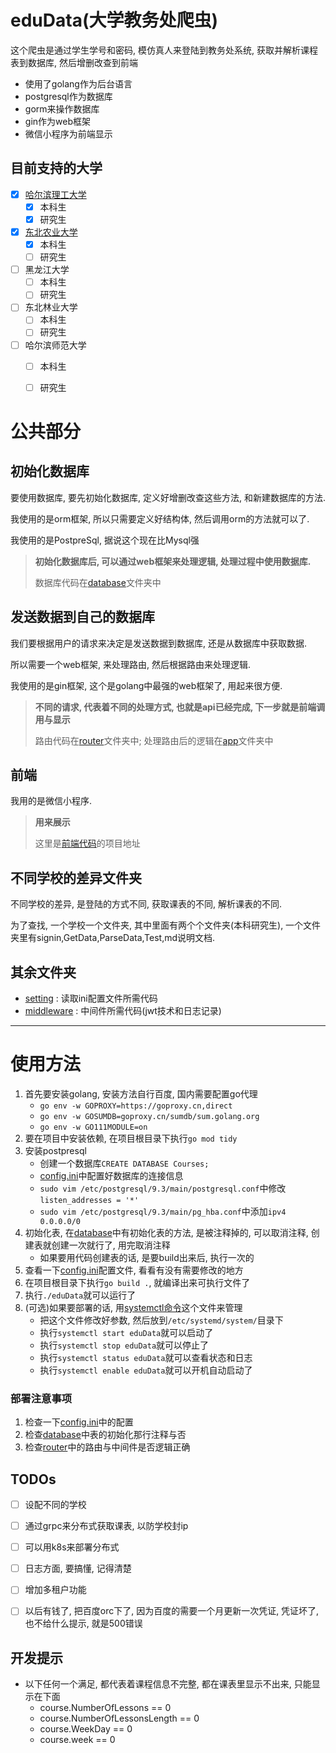 # eduData(大学教务处爬虫)
这个爬虫是通过学生学号和密码, 模仿真人来登陆到教务处系统, 获取并解析课程表到数据库, 然后增删改查到前端

- 使用了golang作为后台语言
- postgresql作为数据库
- gorm来操作数据库
- gin作为web框架
- 微信小程序为前端显示

## 目前支持的大学

- [x] [哈尔滨理工大学](School/hrbust)
    - [x] 本科生
    - [x] 研究生
- [x] [东北农业大学](School/neau)
    - [x] 本科生
    - [ ] 研究生
- [ ] 黑龙江大学
    - [ ] 本科生
    - [ ] 研究生
- [ ] 东北林业大学
    - [ ] 本科生
    - [ ] 研究生
- [ ] 哈尔滨师范大学
    - [ ] 本科生
    - [ ] 研究生


# 公共部分

## 初始化数据库
要使用数据库, 要先初始化数据库, 定义好增删改查这些方法, 和新建数据库的方法.

我使用的是orm框架, 所以只需要定义好结构体, 然后调用orm的方法就可以了.

我使用的是PostpreSql, 据说这个现在比Mysql强
> **初始化数据库后, 可以通过web框架来处理逻辑, 处理过程中使用数据库.**
>
> 数据库代码在[database](database/database.go)文件夹中


## 发送数据到自己的数据库
我们要根据用户的请求来决定是发送数据到数据库, 还是从数据库中获取数据.

所以需要一个web框架, 来处理路由, 然后根据路由来处理逻辑.

我使用的是gin框架, 这个是golang中最强的web框架了, 用起来很方便.

> **不同的请求, 代表着不同的处理方式, 也就是api已经完成, 下一步就是前端调用与显示**
>
> 路由代码在[router](router/router.go)文件夹中;
> 处理路由后的逻辑在[app](app/app.go)文件夹中


## 前端
我用的是微信小程序.
> **用来展示**
>
> 这里是[前端代码](https://github.com/huhu415/eduData-WxFront)的项目地址

## 不同学校的差异文件夹
不同学校的差异, 是登陆的方式不同, 获取课表的不同, 解析课表的不同.

为了查找, 一个学校一个文件夹, 其中里面有两个个文件夹(本科研究生), 一个文件夹里有signin,GetData,ParseData,Test,md说明文档.

## 其余文件夹

- [setting](setting/setting.go) : 读取ini配置文件所需代码
- [middleware](middleware/jwt.go) : 中间件所需代码(jwt技术和日志记录)

-------------------

# 使用方法
1. 首先要安装golang, 安装方法自行百度, 国内需要配置go代理
   - ```go env -w GOPROXY=https://goproxy.cn,direct```
   - ```go env -w GOSUMDB=goproxy.cn/sumdb/sum.golang.org```
   - ```go env -w GO111MODULE=on```
2. 要在项目中安装依赖, 在项目根目录下执行```go mod tidy```
3. 安装postpresql
   - 创建一个数据库```CREATE DATABASE Courses;```
   - [config.ini](config.ini)中配置好数据库的连接信息
   - ```sudo vim /etc/postgresql/9.3/main/postgresql.conf```中修改```listen_addresses = '*'```
   - ```sudo vim /etc/postgresql/9.3/main/pg_hba.conf```中添加```ipv4 0.0.0.0/0```
4. 初始化表, 在[database](database/database.go)中有初始化表的方法, 是被注释掉的, 可以取消注释, 创建表就创建一次就行了, 用完取消注释
    - 如果要用代码创建表的话, 是要build出来后, 执行一次的
5. 查看一下[config.ini](config.ini)配置文件, 看看有没有需要修改的地方
6. 在项目根目录下执行```go build .```, 就编译出来可执行文件了
7. 执行```./eduData```就可以运行了
8. (可选)如果要部署的话, 用[systemctl命令](eduData.service)这个文件来管理
    - 把这个文件修改好参数, 然后放到```/etc/systemd/system/```目录下
    - 执行```systemctl start eduData```就可以启动了
    - 执行```systemctl stop eduData```就可以停止了
    - 执行```systemctl status eduData```就可以查看状态和日志
    - 执行```systemctl enable eduData```就可以开机自动启动了

### 部署注意事项
1. 检查一下[config.ini](config.ini)中的配置
2. 检查[database](database/database.go)中表的初始化那行注释与否
3. 检查[router](router/router.go)中的路由与中间件是否逻辑正确


## TODOs

- [ ] 设配不同的学校
- [ ] 通过grpc来分布式获取课表, 以防学校封ip
- [ ] 可以用k8s来部署分布式
- [ ] 日志方面, 要搞懂, 记得清楚
- [ ] 增加多租户功能
- [ ] 以后有钱了, 把百度orc下了, 因为百度的需要一个月更新一次凭证, 凭证坏了, 也不给什么提示, 就是500错误


## 开发提示
- 以下任何一个满足, 都代表着课程信息不完整, 都在课表里显示不出来, 只能显示在下面
  - course.NumberOfLessons == 0 
  - course.NumberOfLessonsLength == 0 
  - course.WeekDay == 0
  - course.week == 0